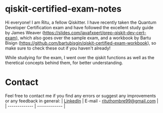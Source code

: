 # qiskit-certified-exam-notes
Hi everyone! I am Ritu, a fellow Qiskitter. I have recently taken the Quantum Developer Certification exam and have followed the excellent study guide by James Weaver (https://slides.com/javafxpert/prep-qiskit-dev-cert-exam), which also goes over the sample exam, and a workbook by Bartu Bisign (https://github.com/bartubisgin/qiskit-certified-exam-workbook), so make sure to check these out if you haven't already!

While studying for the exam, I went over the qiskit functions as well as the theretical concepts behind them, for better understanding. 

# Contact
Feel free to contact me if you find any errors or suggest any improvements or any feedback in general:
| [LinkedIn](https://www.linkedin.com/in/ritu-thombre/)  | E-mail - rituthombre99@gmail.com |
| ------------- | ------------- |
